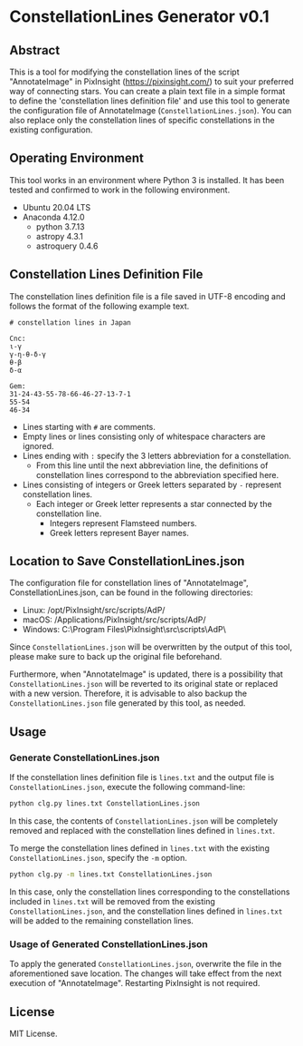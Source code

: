 # ConstellationLines Generator v0.1

## Abstract

This is a tool for modifying the constellation lines of the script "AnnotateImage" in PixInsight (https://pixinsight.com/) to suit your preferred way of connecting stars. You can create a plain text file in a simple format to define the 'constellation lines definition file' and use this tool to generate the configuration file  of AnnotateImage (`ConstellationLines.json`). You can also replace only the constellation lines of specific constellations in the existing configuration.

## Operating Environment

This tool works in an environment where Python 3 is installed. It has been tested and confirmed to work in the following environment.

- Ubuntu 20.04 LTS
- Anaconda 4.12.0
  - python 3.7.13
  - astropy 4.3.1
  - astroquery 0.4.6

## Constellation Lines Definition File

The constellation lines definition file is a file saved in UTF-8 encoding and follows the format of the following example text.

```
# constellation lines in Japan

Cnc:
ι-γ
γ-η-θ-δ-γ
θ-β
δ-α

Gem:
31-24-43-55-78-66-46-27-13-7-1
55-54
46-34
```

- Lines starting with `#` are comments.
- Empty lines or lines consisting only of whitespace characters are ignored.
- Lines ending with `:` specify the 3 letters abbreviation for a constellation.
  - From this line until the next abbreviation line, the definitions of constellation lines correspond to the abbreviation specified here.
- Lines consisting of integers or Greek letters separated by `-` represent constellation lines.
  - Each integer or Greek letter represents a star connected by the constellation line.
    - Integers represent Flamsteed numbers.
    - Greek letters represent Bayer names.

## Location to Save ConstellationLines.json

The configuration file for constellation lines of "AnnotateImage", ConstellationLines.json, can be found in the following directories:

- Linux: /opt/PixInsight/src/scripts/AdP/
- macOS: /Applications/PixInsight/src/scripts/AdP/
- Windows: C:\Program Files\PixInsight\src\scripts\AdP\

Since `ConstellationLines.json` will be overwritten by the output of this tool, please make sure to back up the original file beforehand.

Furthermore, when "AnnotateImage" is updated, there is a possibility that `ConstellationLines.json` will be reverted to its original state or replaced with a new version. Therefore, it is advisable to also backup the `ConstellationLines.json` file generated by this tool, as needed.

## Usage

### Generate ConstellationLines.json

If the constellation lines definition file is `lines.txt` and the output file is `ConstellationLines.json`, execute the following command-line:

```sh
python clg.py lines.txt ConstellationLines.json
```

In this case, the contents of `ConstellationLines.json` will be completely removed and replaced with the constellation lines defined in `lines.txt`.

To merge the constellation lines defined in `lines.txt` with the existing `ConstellationLines.json`, specify the `-m` option.

```sh
python clg.py -m lines.txt ConstellationLines.json
```

In this case, only the constellation lines corresponding to the constellations included in `lines.txt` will be removed from the existing `ConstellationLines.json`, and the constellation lines defined in `lines.txt` will be added to the remaining constellation lines.

### Usage of Generated ConstellationLines.json

To apply the generated `ConstellationLines.json`, overwrite the file in the aforementioned save location. The changes will take effect from the next execution of "AnnotateImage". Restarting PixInsight is not required.

## License

MIT License.